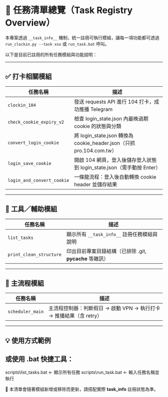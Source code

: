 ﻿# 🧩 任務清單總覽（Task Registry Overview）

本專案透過 `__task_info__` 機制，統一註冊可執行模組，讓每一項功能都可透過 `run_clockin.py --task xxx` 或 `run_task.bat` 呼叫。

以下是目前已註冊的所有任務模組與功能說明：

---

## ✅ 打卡相關模組

| 任務名稱 | 描述 |
|----------|------|
| `clockin_104` | 發送 requests API 進行 104 打卡，成功推播 Telegram |
| `check_cookie_expiry_v2` | 檢查 login_state.json 內最晚過期 cookie 的狀態與分類 |
| `convert_login_cookie` | 將 login_state.json 轉換為 cookie_header.json（只抓 pro.104.com.tw） |
| `login_save_cookie` | 開啟 104 網頁，登入後儲存登入狀態到 login_state.json（需手動按 Enter） |
| `login_and_convert_cookie` | 一條龍流程：登入後自動轉換 cookie header 並儲存結果 |

---

## 🧠 工具／輔助模組

| 任務名稱 | 描述 |
|----------|------|
| `list_tasks` | 顯示所有 `__task_info__` 註冊任務模組與說明 |
| `print_clean_structure` | 印出目前專案目錄結構（已排除 .git, __pycache__ 等雜訊） |

---

## 🚀 主流程模組

| 任務名稱 | 描述 |
|----------|------|
| `scheduler_main` | 主流程控制器：判斷假日 → 啟動 VPN → 執行打卡 → 推播結果（含 retry） |

---

## 💡 使用方式範例

## 或使用 .bat 快捷工具：
scripts\list_tasks.bat      ← 顯示所有任務
scripts\run_task.bat        ← 輸入任務名稱並執行

📝 本清單會隨著模組新增或移除而更新，請搭配實際 __task_info__ 註冊狀態為準。





